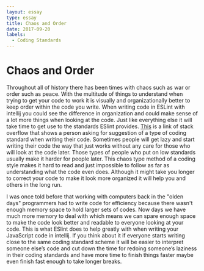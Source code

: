 ```yaml
---
layout: essay
type: essay
title: Chaos and Order
date: 2017-09-20
labels:
  - Coding Standards
---
```


# Chaos and Order
Throughout all of history there has been times with chaos such as war or order such as peace. With the multitude of things to understand when trying to get your code to work it is visually and organizationally better to keep order within the code you write. When writing code in ESLint with intellij you could see the difference in organization and could make sense of a lot more things when looking at the code. Just like everything else it will take time to get use to the standards ESlint provides. 
[This](https://stackoverflow.com/questions/15913448/writing-clean-code-with-nested-promises) is a link of stack overflow that shows a person asking for suggestion of a type of coding standard when writing their code. Sometimes people will get lazy and start writing their code the way that just works without any care for those who will look at the code later. Those types of people who put on low standards usually make it harder for people later. This chaos type method of a coding style makes it hard to read and just impossible to follow as far as understanding what the code even does. Although it might take you longer to correct your code to make it look more organized it will help you and others in the long run. 

I was once told before that working with computers back in the "olden days" programmers had to write code for efficiency because there wasn't enough memory space to hold larger sets of codes. Now days we have much more memory to deal with which means we can spare enough space to make the code look better and readable to everyone looking at your code. This is what ESlint does to help greatly with when writing your JavaScript code in intellij. If you think about it if everyone starts writing close to the same coding standard scheme it will be easier to interpret someone else’s code and cut down the time for redoing someone’s laziness in their coding standards and have more time to finish things faster maybe even finish fast enough to take longer breaks.
